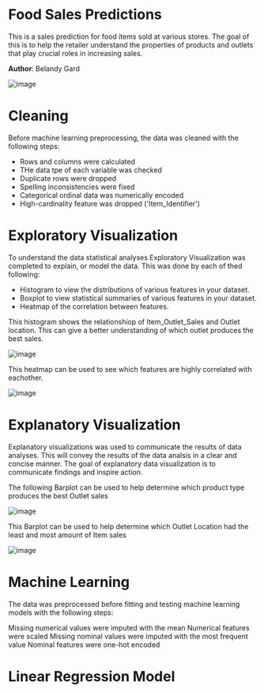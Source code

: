 # **Food Sales Predictions**
This is a sales prediction for food items sold at various stores. The goal of this is to help the retailer understand the properties of products and outlets that play crucial roles in increasing sales.

**Author**: Belandy Gard

![image](https://user-images.githubusercontent.com/123032319/231050414-8f868f76-fd14-43ff-9e04-d602644acc20.png)


# **Cleaning**
Before machine learning preprocessing, the data was cleaned with the following steps:

- Rows and columns were calculated
- THe data tpe of each variable was checked
- Duplicate rows were dropped
- Spelling inconsistencies were fixed
- Categorical ordinal data was numerically encoded
- High-cardinality feature was dropped ('Item_Identifier')


# **Exploratory Visualization**
To understand the data statistical analyses Exploratory Visualization was completed to explain, or model the data. This was done by each of thed following:

- Histogram to view the distributions of various features in your dataset.
- Boxplot to view statistical summaries of various features in your dataset.
- Heatmap of the correlation between features.

This histogram shows the relationshiop of Item_Outlet_Sales and Outlet location. This can give a better understanding of which outlet produces the best sales.

![image](https://user-images.githubusercontent.com/123032319/230794220-6470ade3-05a6-442f-a220-561dd3580a0e.png)

This heatmap can be used to see which features are highly correlated with eachother.

![image](https://user-images.githubusercontent.com/123032319/230794673-5865c88f-fd36-467f-a64a-293007c5091d.png)


# **Explanatory Visualization**
Explanatory visualizations was used to communicate the results of data analyses. This will convey the results of the data analsis in a clear and concise manner. The goal of explanatory data visualization is to communicate findings and inspire action.

The following Barplot can be used to help determine which product type produces the best Outlet sales

![image](https://user-images.githubusercontent.com/123032319/230795142-0291d32d-952e-47af-9803-80a58da35899.png)


This Barplot can be used to help determine which Outlet Location had the least and most amount of Item sales

![image](https://user-images.githubusercontent.com/123032319/230795979-98237b66-cb5f-45e3-8649-55336458620d.png)



# **Machine Learning**

The data was preprocessed before fitting and testing machine learning models with the following steps:

Missing numerical values were imputed with the mean
Numerical features were scaled
Missing nominal values were imputed with the most frequent value
Nominal features were one-hot encoded

# **Linear Regression Model** 
